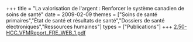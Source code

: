 +++
title = "La valorisation de l'argent : Renforcer le système canadien de soins de santé"
date = 2009-02-09
themes = ["Soins de santé primaires","État de santé et résultats de santé","Dossiers de santé électroniques","Ressources humaines"]
types = ["Publications"]
+++
[2.50-HCC_VFMReport_FRE_WEB_1.pdf](/files/2.50-HCC_VFMReport_FRE_WEB_1.pdf)
